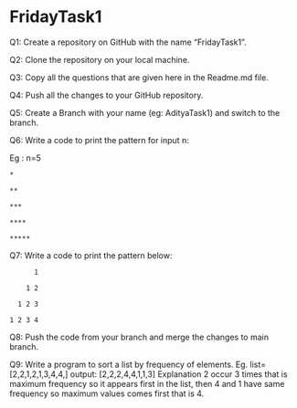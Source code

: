 # FridayTask1
Q1: Create a repository on GitHub with the name “FridayTask1”.

Q2: Clone the repository on your local machine.

Q3: Copy all the questions that are given here in the Readme.md file.

Q4: Push all the changes to your GitHub repository.

Q5: Create a Branch with your name (eg: AdityaTask1) and switch to the branch.

Q6: Write a code to print the pattern for input n:

Eg : n=5
```
*

**

***

****

*****
```
Q7: Write a code to print the pattern below:
```
      1

    1 2

  1 2 3

1 2 3 4
```
Q8: Push the code from your branch and merge the changes to main branch.

Q9: Write a program to sort a list by frequency of elements. Eg. list=[2,2,1,2,1,3,4,4,] output: [2,2,2,4,4,1,1,3] 
Explanation 2 occur 3 times that is maximum frequency so it appears first in the list, then 4 and 1 have same frequency so maximum values comes first that is 4.
